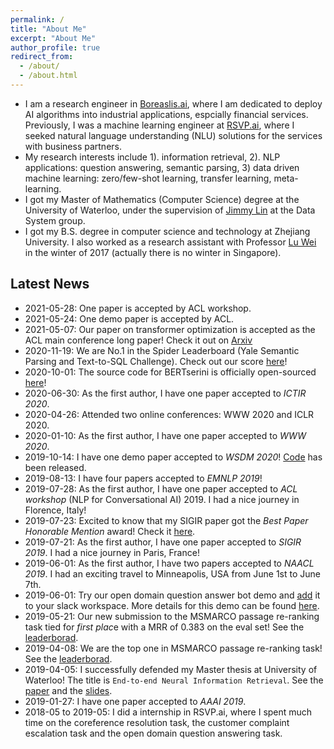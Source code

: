 ```yaml
---
permalink: /
title: "About Me"
excerpt: "About Me"
author_profile: true
redirect_from: 
  - /about/
  - /about.html
---
```

- I am a research engineer in [Boreaslis.ai](https://www.borealisai.com/en/), where I am dedicated to deploy AI algorithms into industrial applications, espcially financial services. Previously, I was a machine learning engineer at [RSVP.ai](https://rsvp.ai/en/#/index), where I seeked natural language understanding (NLU) solutions for the services with business partners.
- My research interests include 1). information retrieval, 2). NLP applications: question answering, semantic parsing, 3) data driven machine learning: zero/few-shot learning, transfer learning, meta-learning. 
- I got my Master of Mathematics (Computer Science) degree at the University of Waterloo, under the supervision of [Jimmy Lin](https://cs.uwaterloo.ca/~jimmylin/) at the Data System group.
- I got my B.S. degree in computer science and technology at Zhejiang University. I also worked as a research assistant with Professor [Lu Wei](https://istd.sutd.edu.sg/people/faculty/lu-wei) in the winter of 2017 (actually there is no winter in Singapore).

## Latest News
- 2021-05-28: One paper is accepted by ACL workshop. 
- 2021-05-24: One demo paper is accepted by ACL. 
- 2021-05-07: Our paper on transformer optimization is accepted as the ACL main conference long paper! Check it out on [Arxiv](https://arxiv.org/abs/2012.15355)
- 2020-11-19: We are No.1 in the Spider Leaderboard (Yale Semantic Parsing and Text-to-SQL Challenge). Check out our score [here](https://yale-lily.github.io/spider)!
- 2020-10-01: The source code for BERTserini is officially open-sourced [here](https://github.com/rsvp-ai/bertserini)!
- 2020-06-30: As the first author, I have one paper accepted to *ICTIR 2020*. 
- 2020-04-26: Attended two online conferences: WWW 2020 and ICLR 2020. 
- 2020-01-10: As the first author, I have one paper accepted to *WWW 2020*. 
- 2019-10-14: I have one demo paper accepted to *WSDM 2020*! [Code](https://github.com/capreolus-ir/capreolus) has been released.
- 2019-08-13: I have four papers accepted to *EMNLP 2019*!
- 2019-07-28: As the first author, I have one paper accepted to *ACL workshop* (NLP for Conversational AI) 2019. I had a nice journey in Florence, Italy!
- 2019-07-23: Excited to know that my SIGIR paper got the *Best Paper Honorable Mention* award! Check it [here](https://arxiv.org/abs/1904.09171).
- 2019-07-21: As the first author, I have one paper accepted to *SIGIR 2019*. I had a nice journey in Paris, France!
- 2019-06-01: As the first author, I have two papers accepted to *NAACL 2019*. I had an exciting travel to Minneapolis, USA from June 1st to June 7th.
- 2019-06-01: Try our open domain question answer bot demo and [add](https://slack.com/apps/AJ3A5LMS5-dodo?next_id=0) it to your slack workspace. More details for this demo can be found [here](https://amyxie361.github.io/BERTserini/).
- 2019-05-21: Our new submission to the MSMARCO passage re-ranking task tied for *first plac*e with a MRR of 0.383 on the eval set! See the [leaderborad](http://www.msmarco.org/leaders.aspx).
- 2019-04-08: We are the top one in MSMARCO passage re-ranking task! See the [leaderborad](http://www.msmarco.org/leaders.aspx).
- 2019-04-05: I successfully defended my Master thesis at University of Waterloo! The title is `End-to-end Neural Information Retrieval`. See the [paper](https://uwspace.uwaterloo.ca/handle/10012/14597) and the [slides](http://Victor0118.github.io/files/Thesis_slide.pdf).
- 2019-01-27: I have one paper accepted to *AAAI 2019*.
- 2018-05 to 2019-05: I did a internship in RSVP.ai, where I spent much time on the coreference resolution task, the customer complaint escalation task and the open domain question answering task.
